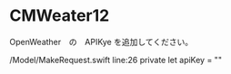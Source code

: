# CMWeater12

OpenWeather　の　APIKye を追加してください。

/Model/MakeRequest.swift 
line:26 private let apiKey = ""
